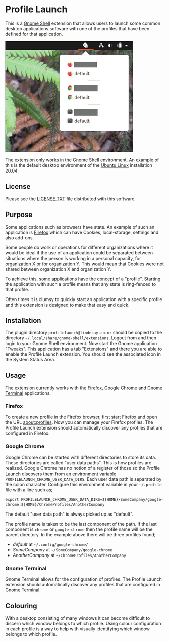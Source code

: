 # Profile Launch

This is a [Gnome Shell](https://wiki.gnome.org/Projects/GnomeShell) extension that allows users to launch some common desktop applications software with one of the profiles that have been defined for that application.

![Screenshot](screenshot.png)

The extension only works in the Gnome Shell environment.  An example of this is the default desktop environment of the [Ubuntu Linux](https://ubuntu.com/download/desktop) installation 20.04.

## License

Please see the [LICENSE.TXT](LICENSE.TXT) file distributed with this software.

## Purpose

Some applications such as browsers have state.  An example of such an application is [Firefox](https://www.mozilla.org/en-US/firefox) which can have Cookies, local-storage, settings and also add-ons.

Some people do work or operations for different organizations where it would be ideal if the use of an application could be separated between situations where the person is working in a personal capacity, for organization X or for organization Y.  This would mean that Cookies were not shared between organization X and organization Y.

To achieve this, some applications have the concept of a "profile".  Starting the application with such a profile means that any state is ring-fenced to that profile.

Often times it is clumsy to quickly start an application with a specific profile and this extension is designed to make that easy and quick. 

## Installation

The plugin directory `profilelaunch@lindesay.co.nz` should be copied to the directory `~/.local/share/gnome-shell/extensions`.  Logout from and then login to your Gnome Shell environment.  Now start the Gnome application "Tweaks".  This application has a tab "Extensions" and there you are able to enable the Profile Launch extension.  You should see the associated icon in the System Status Area.

## Usage

The extension currently works with the [Firefox](https://www.mozilla.org/en-US/firefox), [Google Chrome](https://www.google.com/chrome/) and [Gnome Terminal](https://wiki.gnome.org/Apps/Terminal) applications.

### Firefox

To create a new profile in the Firefox browser, first start Firefox and open the URL [about:profiles](about:profiles).  Now you can manage your Firefox profiles.  The Profile Launch extension should automatically discover any profiles that are configured in Firefox.

### Google Chrome

Google Chrome can be started with different directories to store its data.  These directories are called "user data paths".  This is how profiles are realized.  Google Chrome has no notion of a register of those so the Profile Launch discovers them from an environment variable `PROFILELAUNCH_CHROME_USER_DATA_DIRS`.  Each user data path is separated by the colon character.  Configure this environment variable in your `~/.profile` file with a line such as;

```
export PROFILELAUNCH_CHROME_USER_DATA_DIRS=${HOME}/SomeCompany/google-chrome:${HOME}/ChromeProfiles/AnotherCompany
```

The default "user data path" is always picked up as "default".

The profile name is taken to be the last component of the path.  If the last component is `chrome` or `google-chrome` then the profile name will be the parent directory.  In the example above there will be three profiles found;

* *default* at `~/.config/google-chrome/`
* *SomeCompany* at `~/SomeCompany/google-chrome`
* *AnotherCompany* at `~/ChromeProfiles/AnotherCompany`

### Gnome Terminal

Gnome Terminal allows for the configuration of profiles.  The Profile Launch extension should automatically discover any profiles that are configured in Gnome Terminal.

## Colouring

With a desktop consisting of many windows it can become difficult to discern which window belongs to which profile.  Using colour configuration in each profile is a way to help with visually identifying which window belongs to which profile.
